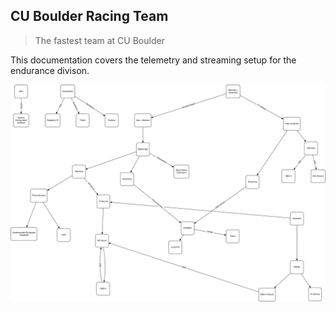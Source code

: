 ## CU Boulder Racing Team

> The fastest team at CU Boulder

This documentation covers the telemetry and streaming setup for the endurance divison.

<img src="./flowchart.svg">